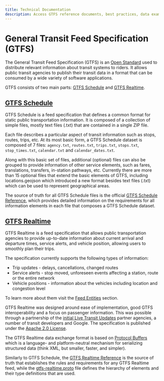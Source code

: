 ```yaml
---
title: Technical Documentation
description: Access GTFS reference documents, best practices, data examples, and change history for both GTFS Schedule and GTFS Realtime.
---
```


# General Transit Feed Specification (GTFS)

The General Transit Feed Specification (GTFS) is an [Open Standard](https://www.interoperablemobility.org/definitions/#open_standard) used to distribute relevant information about transit systems to riders. It allows public transit agencies to publish their transit data in a format that can be consumed by a wide variety of software applications.

GTFS consists of two main parts: [GTFS Schedule](../schedule/reference) and [GTFS Realtime](../realtime/reference).

## [GTFS Schedule](../schedule/reference)

GTFS Schedule is a feed specification that defines a common format for static public transportation information. It is composed of a collection of simple files, mostly text files (.txt) that are contained in a single ZIP file. 

Each file describes a particular aspect of transit information such as stops, routes, trips, etc. At its most basic form, a GTFS Schedule dataset is composed of 7 files: `agency.txt`, `routes.txt`, `trips.txt`, `stops.txt`, `stop_times.txt`, `calendar.txt` and `calendar_dates.txt`.

Along with this basic set of files, additional (optional) files can also be grouped to provide information of other service elements, such as fares, translations, transfers, in-station pathways, etc. Currently there are more than 15 optional files that extend the basic elements of GTFS, including locations.geojson which introduced a new format besides text files (.txt) which can be used to represent geographical areas. 

The source of truth for all GTFS Schedule files is the official [GTFS Schedule Reference](../schedule/reference), which provides detailed information on the requirements for all information elements in each file that composes a GTFS Schedule dataset.


## [GTFS Realtime](../realtime/reference)

GTFS Realtime is a feed specification that allows public transportation agencies to provide up-to-date information about current arrival and departure times, service alerts, and vehicle position, allowing users to smoothly plan their trips.

The specification currently supports the following types of information:

- Trip updates - delays, cancellations, changed routes
- Service alerts - stop moved, unforeseen events affecting a station, route or the entire network
- Vehicle positions - information about the vehicles including location and congestion level

To learn more about them visit the [Feed Entities](../realtime/feed_entities/overview) section.

GTFS Realtime was designed around ease of implementation, good GTFS interoperability and a focus on passenger information. This was possible through a partnership of the [initial Live Transit Updates](https://developers.google.com/transit/google-transit#LiveTransitUpdates) partner agencies, a number of transit developers and Google. The specification is published under the [Apache 2.0 License](http://www.apache.org/licenses/LICENSE-2.0.html).

The GTFS Realtime data exchange format is based on [Protocol Buffers](https://developers.google.com/protocol-buffers/) which is a language- and platform-neutral mechanism for serializing structured data (think XML, but smaller, faster, and simpler). 

Similarly to GTFS Schedule, the [GTFS Realtime Reference](../realtime/reference) is the source of truth that establishes the rules and requirements for any GTFS Realtime feed, while the [gtfs-realtime.proto](../realtime/proto) file defines the hierarchy of elements and their type definitions that are used.
